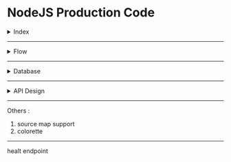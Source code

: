 # NodeJS Production Code

<details>
<summary>Index</summary>

## Index

- Server
- Database
- API Design

</details>

---

<details>
<summary>Flow</summary>

## FLow

1. Basic Setup (prismaORM + Postgres)
2. Clean Code
3. Express Built-in Middlewares
   - `express.json()`
   - `express.static()`
4. Third Party Middlewares
   - `cors` : Cross-Origin Resource
   - `helmet` : security
   - `express-rate-limit` : control the api-call rate limit
5. Error Handling
   - global errorMiddleware
   - Custom errorHandler
   - Not Found Route
6. DTOs Structure

   - HttpResponse

   ```ts
   success:boolean,
   statusCode:number,
   message:string,
   data:unknown,
   req:{
      ip:req.ip || null,
      method:req.method,
      url:req.originalUrl
   }
   ```

   - HttpError

     ```ts
     success:boolean,
     statusCode:number,
     message:string,
     data:unknown
     trace?: object | null // Learn trace
     ```

7. Response Handling
8. asyncHandler
9. authentication (Tokens)
10. Authorization (RBAC)
11. queryOptions
12. swagger
13. Docker

</details>

---

<details>
<summary>Database</summary>

## Database

1. Database Schema Design

</details>

---

<details>
<summary>API Design</summary>

## API Design

</details>

---

Others :

1. source map support
2. colorette

---

healt endpoint
